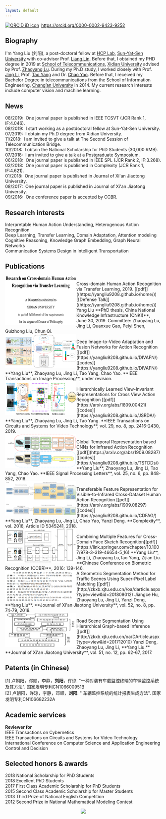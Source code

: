 ```yaml
---
layout: default
---
```

<div itemscope itemtype="https://schema.org/Person"><a itemprop="sameAs" content="https://orcid.org/0000-0002-9423-9252" href="https://orcid.org/0000-0002-9423-9252" target="orcid.widget" rel="noopener noreferrer" style="vertical-align:top;"><img src="https://orcid.org/sites/default/files/images/orcid_16x16.png" style="width:1em;margin-right:.5em;" alt="ORCID iD icon">https://orcid.org/0000-0002-9423-9252</a></div>   

## Biography
I'm Yang Liu (刘阳), a post-doctoral fellow at [HCP Lab](http://www.sysu-hcp.net/home/), [Sun-Yat-Sen University](http://www.sysu.edu.cn/) with co-advisor Prof. [Liang Lin](http://www.linliang.net/). Before that, I obtained my PHD degree in 2019 at [School of Telecommunications](http://ste.xidian.edu.cn/), [Xidian University](https://www.xidian.edu.cn/) advised by Prof. [Zhaoyang Lu](http://web.xidian.edu.cn/zhylu/). During my Ph.D study, I worked closely with Prof. [Jing Li](https://web.xidian.edu.cn/jingli/), Prof. [Tao Yang](http://teacher.nwpu.edu.cn/taoyang.html) and Dr. [Chao Yao](https://scholar.google.com/citations?user=n6w02qoAAAAJ&hl=en). Before that, I received my Bachelor Degree in telecommunications from the School of Information Engineering, [Chang’an University](http://www.chd.edu.cn/) in 2014. My current research interests include computer vision and machine learning.  

## News
08/2019:&nbsp;   One journal paper is published in IEEE TCSVT (JCR Rank 1, IF:4.046).   
08/2019:&nbsp;   I start working as a postdoctoral fellow at Sun-Yat-Sen University.       
07/2019:&nbsp;   I obtain my Ph.D degree from Xidian University.   
11/2018:&nbsp;   I am invited to give a talk at The Second Session of Telecommunication Bridge.  
10/2018:&nbsp;   I obtain the National Scholarship for PhD Students (30,000 RMB).    
07/2018:&nbsp;   I am invited to give a talk at a Postgraduate Symposium.   
06/2018:&nbsp;   One journal paper is published in IEEE SPL (JCR Rank 2, IF:3.268).  
02/2018:&nbsp;   One journal paper is published in Complexity (JCR Rank 1, IF:4.621).   
01/2018:&nbsp;   One journal paper is published in Journal of Xi'an Jiaotong University.  
08/2017:&nbsp;   One journal paper is published in Journal of Xi'an Jiaotong University.  
09/2016:&nbsp;   One conference paper is accepted by CCBR.  

## Research interests
Interpretable Human Action Understanding, Heterogenous Action Recognition  
Deep Learning, Transfer Learning, Domain Adaptation, Attention modeling  
Cognitive Reasoning, Knowledge Graph Embedding, Graph Neural Networks  
Communication Systems Design in Intelligent Transportation    

## Publications 
<div align="left">
          <a>
            <img border="0" src="./PHD_thesis.png" align="left" width="230" height="160">
          </a> 
</div>
Cross-domain Human Action Recognition via Transfer Learning, 2019. [[pdf]]((https://yangliu9208.github.io/home/))[[Defense Talk]]((https://yangliu9208.github.io/home/))    
Yang Liu    
**PhD thesis, China National Knowledge Infrastructure (CNKI)**, June 30, 2019.    
Committee: Zhaoyang Lu, Jing Li, Quanxue Gao, Peiyi Shen, Guizhong Liu, Chun Qi.  

<div align="left">
          <a>
            <img border="0" src="./TIP.png" align="left" width="230" height="110">
          </a> 
</div>
Deep Image-to-Video Adaptation and Fusion Networks for Action Recognition [[pdf]](https://yangliu9208.github.io/DIVAFN/)[[codes]](https://yangliu9208.github.io/DIVAFN/)             
**Yang Liu**, Zhaoyang Lu, Jing Li, Tao Yang, Chao Yao.    
**IEEE Transactions on Image Processing**, under revision.    

<div align="left">
          <a>
            <img border="0" src="./TCSVT.png" align="left" width="230" height="110">
          </a> 
</div>
Hierarchically Learned View-Invariant Representations for Cross View Action Recognition [[pdf]](https://arxiv.org/abs/1809.00421)[[codes]](https://yangliu9208.github.io/JSRDA/)     
**Yang Liu**, Zhaoyang Lu, Jing Li, Tao Yang.  
**IEEE Transactions on Circuits and Systems for Video Technology**, vol. 29, no. 8, pp. 2416-2430, 2019.   
  

<div align="left">
          <a>
            <img border="0" src="./SPL.png" align="left" width="230" height="110">
          </a> 
</div>
Global Temporal Representation based CNNs for Infrared Action Recognition [[pdf]](https://arxiv.org/abs/1909.08287)[[codes]](https://yangliu9208.github.io/TSTDDs/)          
**Yang Liu**, Zhaoyang Lu, Jing Li, Tao Yang, Chao Yao.   
**IEEE Signal Processing Letters**, vol. 25, no. 6, pp. 848-852, 2018.   

<div align="left">
          <a>
            <img border="0" src="./Complexity.png" align="left" width="230" height="110">
          </a> 
</div>
Transferable Feature Representation for Visible-to-Infrared Cross-Dataset Human Action Recognition [[pdf]](https://arxiv.org/abs/1909.08297)[[codes]](https://yangliu9208.github.io/CDFAG/)       
**Yang Liu**, Zhaoyang Lu, Jing Li, Chao Yao, Yanzi Deng.  
**Complexity**, vol. 2018, Article ID 5345241, 2018.    

<div align="left">
          <a>
            <img border="0" src="./CCBR.png" align="left" width="230" height="110">
          </a> 
</div>
Combining Multiple Features for Cross-Domain Face Sketch Recognition[[pdf]](https://link.springer.com/chapter/10.1007/978-3-319-46654-5_16)        
**Yang Liu**, Jing Li, Zhaoyang Lu,Tao Yang, Zijian Liu.  
**Chinese Conference on Biometric Recognition (CCBR)**, 2016: 139-146.   

<div align="left">
          <a>
            <img border="0" src="./XJT1.png" align="left" width="230" height="100">
          </a> 
</div>
A Geometric Segmentation Method for Traffic Scenes Using Super-Pixel Label Matching [[pdf]](http://zkxb.xjtu.edu.cn//oa/darticle.aspx?type=view&id=201808012)        
Jiangce Hu, Zhaoyang Lu, Jing Li, Yanzi Deng, **Yang Liu**.  
**Journal of Xi'an Jiaotong University**, vol. 52, no. 8, pp. 74-79, 2018.  
 
<div align="left">
          <a>
            <img border="0" src="./XJT2.png" align="left" width="230" height="110">
          </a> 
</div>
Road Scene Segmentation Using Hierarchical Graph-based Inference [[pdf]](http://zkxb.xjtu.edu.cn/oa/DArticle.aspx?type=view&id=201712010)   
Yanzi Deng, Zhaoyang Lu, Jing Li, **Yang Liu.**  
**Journal of Xi'an Jiaotong University**, vol. 51, no. 12, pp. 62-67, 2017.  

## Patents (in Chinese) 
[1] 卢朝阳，邓顺，李静，**刘阳**，许琼. "一种对装有车载监控终端的车辆监控系统及其方法". 国家发明专利CN106600951B    
[2] 卢朝阳，许琼，李静，邓顺，**刘阳**. " 车辆监控系统的统计报表生成方法". 国家发明专利CN106682232A  

## Academic services 
**Reviewer for**   
IEEE Transactions on Cybernetics  
IEEE Transactions on Circuits and Systems for Video Technology  
International Conference on Computer Science and Application Engineering   
Control and Decision   

## Selected honors & awards  
2018 National Scholarship for PhD Students  
2018 Excellent PhD Students      
2017 First Class Academic Scholarship for PhD Students  
2015 Second Class Academic Scholarship for Master Students   
2013 Third Prize of National English Competition   
2012 Second Prize in National Mathematical Modeling Contest

<div align="center">
<a href="https://clustrmaps.com/site/1afab"  title="Visit tracker"><img src="//www.clustrmaps.com/map_v2.png?d=4gcumkWOGcGMkP7mPeNRWlKjBOWOoFnp4f3NrPlhG8U&cl=ffffff" /></a>
</div> 
